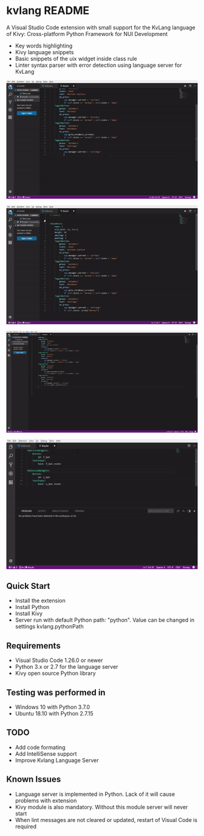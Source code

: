 # kvlang README

A Visual Studio Code extension with small support for the KvLang language of Kivy: Cross-platform Python Framework for NUI Development

- Key words highlighting
- Kivy language snippets
- Basic snippets of the uix widget inside class rule
- Linter syntax parser with error detection using language server for KvLang

![Kivy Snippets](images/snippets_kvlang.gif)

![Kivy basic widget Snippets](images/highlighting.gif)

![Kivy kivy words highlighting](images/snippets_basic_widget.gif)

![Syntax parser](images/syntax_parser.gif)

## Quick Start

- Install the extension
- Install Python
- Install Kivy
- Server run with default Python path: "python". Value can be changed in settings kvlang.pythonPath

## Requirements

- Visual Studio Code 1.26.0 or newer
- Python 3.x or 2.7 for the language server
- Kivy open source Python library

## Testing was performed in

- Windows 10 with Python 3.7.0
- Ubuntu 18.10 with Python 2.7.15

## TODO

- Add code formating
- Add IntelliSense support
- Improve Kvlang Language Server

## Known Issues

- Language server is implemented in Python. Lack of it will cause problems with extension
- Kivy module is also mandatory. Without this module server will never start
- When lint messages are not cleared or updated, restart of Visual Code is required